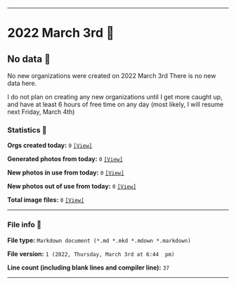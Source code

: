 
***

# 2022 March 3rd 📅

## No data 🚫

No new organizations were created on 2022 March 3rd There is no new data here.

I do not plan on creating any new organizations until I get more caught up, and have at least 6 hours of free time on any day (most likely, I will resume next Friday, March 4th)

<!-- I will (hopefully) be creating new organizations at some point later this month. At the moment, I have become overloaded, and need to take a break. The list keeps growing faster than I can catch up on it, and it would have taken 3+ more consecutive days of work, which I can't do right now. !-->

### Statistics 📝

**Orgs created today:** `0` [`[View]`](/NewOrgs/2022/03_March/README.md#march-3rd-2022)

**Generated photos from today:** `0` [`[View]`](/OrganizationGraphics/ByDate/2022/03_March/03/Generated/)

**New photos in use from today:** `0` [`[View]`](/OrganizationGraphics/ByDate/2022/03_March/03/Used/)

**New photos out of use from today:** `0` [`[View]`](/OrganizationGraphics/ByDate/2022/03_March/03/Unused/)

**Total image files:** `0` [`[View]`](/OrganizationGraphics/ByDate/2022/March/03/)

***

### File info 📜

**File type:** `Markdown document (*.md *.mkd *.mdown *.markdown)`

**File version:** `1 (2022, Thursday, March 3rd at 6:44  pm)`

**Line count (including blank lines and compiler line):** `37`

***
